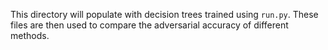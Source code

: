 This directory will populate with decision trees trained using `run.py`. These files are then used to compare the adversarial accuracy of different methods.